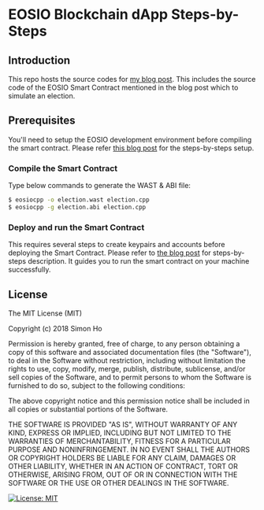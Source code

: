 # EOSIO Blockchain dApp Steps-by-Steps

## Introduction

This repo hosts the source codes for [my blog post](https://blog.simonho.net/eosio-dapp-blockchain-2/). This includes the source code of the EOSIO Smart Contract mentioned in the blog post which to simulate an election.

## Prerequisites

You'll need to setup the EOSIO development environment before compiling the smart contract. Please refer [this blog post](https://blog.simonho.net/eosio-dapp-blockchain-1/) for the steps-by-steps setup.

### Compile the Smart Contract

Type below commands to generate the WAST & ABI file:

```bash
$ eosiocpp -o election.wast election.cpp
$ eosiocpp -g election.abi election.cpp
```

### Deploy and run the Smart Contract

This requires several steps to create keypairs and accounts before deploying the Smart Contract. Please refer to [the blog post](https://blog.simonho.net/eosio-dapp-blockchain-2/) for steps-by-steps description. It guides you to run the smart contract on your machine successfully.

## License

The MIT License (MIT)

Copyright (c) 2018 Simon Ho

Permission is hereby granted, free of charge, to any person obtaining a copy of this software and associated documentation files (the "Software"), to deal in the Software without restriction, including without limitation the rights to use, copy, modify, merge, publish, distribute, sublicense, and/or sell copies of the Software, and to permit persons to whom the Software is furnished to do so, subject to the following conditions:

The above copyright notice and this permission notice shall be included in all copies or substantial portions of the Software.

THE SOFTWARE IS PROVIDED "AS IS", WITHOUT WARRANTY OF ANY KIND, EXPRESS OR IMPLIED, INCLUDING BUT NOT LIMITED TO THE WARRANTIES OF MERCHANTABILITY, FITNESS FOR A PARTICULAR PURPOSE AND NONINFRINGEMENT. IN NO EVENT SHALL THE AUTHORS OR COPYRIGHT HOLDERS BE LIABLE FOR ANY CLAIM, DAMAGES OR OTHER LIABILITY, WHETHER IN AN ACTION OF CONTRACT, TORT OR OTHERWISE, ARISING FROM, OUT OF OR IN CONNECTION WITH THE SOFTWARE OR THE USE OR OTHER DEALINGS IN THE SOFTWARE.

[![License: MIT](https://img.shields.io/badge/License-MIT-yellow.svg)](https://opensource.org/licenses/MIT)
